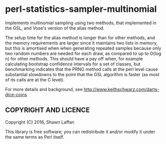 # perl-statistics-sampler-multinomial


Implements multinomial sampling using two methods,
that implemented in the GSL, and Vose's version of the alias method.

The setup time for the alias method is longer than for other methods,
and the memory requirements are larger since it maintains two lists in memory,
but this is amortised when 
when generating repeated samples because only two random numbers are
needed for each draw, as compared to up to O(log n) for other methods.
This should have a pay off when, for example calculating 
bootstrap confidence intervals for a set of classes, but benchmarking
indicates that the PRNG method calls at the perl level cause
substantial slowdowns to the point that the GSL algorithm is faster
(as most of its calls are at the C level).


For more details and background, see http://www.keithschwarz.com/darts-dice-coins


## COPYRIGHT AND LICENCE

Copyright (C) 2016, Shawn Laffan

This library is free software; you can redistribute it and/or modify
it under the same terms as Perl itself.
